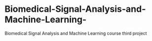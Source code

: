 # Biomedical-Signal-Analysis-and-Machine-Learning-
Biomedical Signal Analysis and Machine Learning  course third project 
